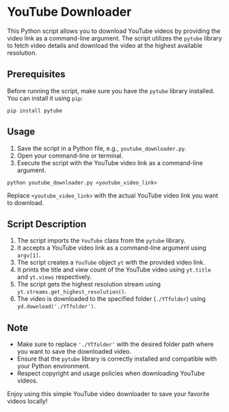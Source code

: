# YouTube Downloader

This Python script allows you to download YouTube videos by providing the video link as a command-line argument. The script utilizes the `pytube` library to fetch video details and download the video at the highest available resolution.

## Prerequisites

Before running the script, make sure you have the `pytube` library installed. You can install it using `pip`:

```
pip install pytube
```

## Usage

1. Save the script in a Python file, e.g., `youtube_downloader.py`.
2. Open your command-line or terminal.
3. Execute the script with the YouTube video link as a command-line argument.

```
python youtube_downloader.py <youtube_video_link>
```

Replace `<youtube_video_link>` with the actual YouTube video link you want to download.

## Script Description

1. The script imports the `YouTube` class from the `pytube` library.
2. It accepts a YouTube video link as a command-line argument using `argv[1]`.
3. The script creates a `YouTube` object `yt` with the provided video link.
4. It prints the title and view count of the YouTube video using `yt.title` and `yt.views` respectively.
5. The script gets the highest resolution stream using `yt.streams.get_highest_resolution()`.
6. The video is downloaded to the specified folder (`./YTfolder`) using `yd.download('./YTfolder')`.

## Note

- Make sure to replace `'./YTfolder'` with the desired folder path where you want to save the downloaded video.
- Ensure that the `pytube` library is correctly installed and compatible with your Python environment.
- Respect copyright and usage policies when downloading YouTube videos.

Enjoy using this simple YouTube video downloader to save your favorite videos locally!
